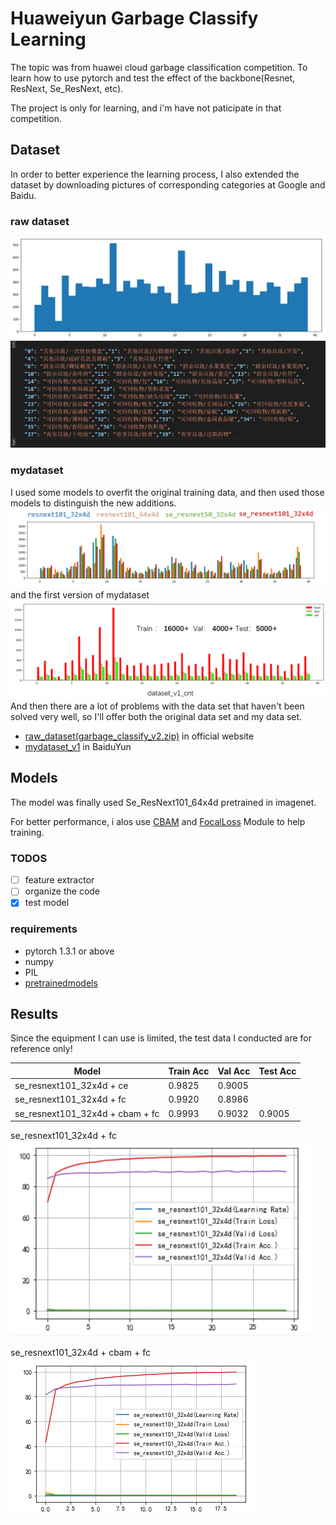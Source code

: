 # Huaweiyun Garbage Classify Learning
 The topic was from huawei cloud garbage classification competition. 
 To learn how to use pytorch and test the effect of the backbone(Resnet, ResNext, Se_ResNext, etc).
 
 The project is only for learning, and i'm have not paticipate in that competition.

 ## Dataset
 In order to better experience the learning process, I also extended the dataset by downloading pictures of corresponding categories at Google and Baidu.

### raw dataset
![raw_dataset_cnt](./images/raw_dataset_cnt.png)
![classes](./images/classes.png)

### mydataset
I used some models to overfit the original training data, and then used those models to distinguish the new additions.
![ext_data_cnt](./images/pretrain_model_ext.png)
and the first version of mydataset
![ext_data_cnt](./images/dataset_v1_cnt.png)
And then there are a lot of problems with the data set that haven't been solved very well, so I'll offer both the original data set and my data set.

- [raw_dataset(garbage_classify_v2.zip)](https://modelarts-competitions.obs.cn-north-1.myhuaweicloud.com/garbage_classify/dataset/garbage_classify_v2.zip) in official website
- [mydataset_v1](https://pan.baidu.com/s/1fzTWS5dVhEYHT9pLLZwn9A) in BaiduYun

## Models
The model was finally used Se_ResNext101_64x4d pretrained in imagenet.

For better performance, i alos use [CBAM](https://arxiv.org/pdf/1807.06521.pdf
) and [FocalLoss](https://arxiv.org/pdf/1708.02002.pdf
) Module to help training.

### TODOS
- [ ] feature extractor
- [ ] organize the code
- [x] test model  

### requirements
- pytorch 1.3.1 or above
- numpy
- PIL
- [pretrainedmodels](https://github.com/Cadene/pretrained-models.pytorch)



## Results
Since the equipment I can use is limited, the test data I conducted are for reference only!

Model | Train Acc | Val Acc | Test Acc
-|-|-|-
se_resnext101_32x4d + ce | 0.9825 | 0.9005 | 
se_resnext101_32x4d + fc | 0.9920 | 0.8986 | 
se_resnext101_32x4d + cbam + fc | 0.9993 | 0.9032 | 0.9005

se_resnext101_32x4d + fc
![focalloss_train](./images/focalloss_fc_train_info.png)

se_resnext101_32x4d + cbam + fc
![cbam_focalloss_train](./images/se_resnext101_64x4d_cbam_fl.png)

